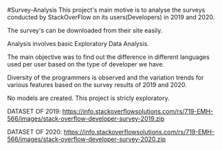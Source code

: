 #Survey-Analysis
This project's main motive is to analyse the surveys conducted by 
StackOverFlow on its users(Developers) in 2019 and 2020.

The survey's can be downloaded from their site easily. 

Analysis involves basic Exploratory Data Analysis. 

The main objective was to find out the difference in different 
languages used per user based on the type of developer we have.

Diversity of the programmers is observed and the variation trends
for various features based on the survey results of 2019 and 2020.

No models are created. This project is stricly exploratory.


DATASET OF 2019: https://info.stackoverflowsolutions.com/rs/719-EMH-566/images/stack-overflow-developer-survey-2019.zip

DATASET OF 2020: https://info.stackoverflowsolutions.com/rs/719-EMH-566/images/stack-overflow-developer-survey-2020.zip
